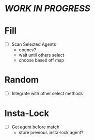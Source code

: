  *WORK IN PROGRESS*
 ==============

# Fill

- [ ] Scan Selected Agents 
  -  opencv?
  - wait until others select
  - choose based off map

# Random

- [ ] Integrate with other select methods

# Insta-Lock

- [ ] Get agent before match
  - store previous insta-lock agent?
